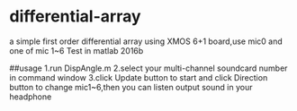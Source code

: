 # differential-array
a simple first order differential array using XMOS 6+1 board,use mic0 and one of mic 1~6
Test in matlab 2016b

##usage
1.run DispAngle.m
2.select your multi-channel soundcard number in command window
3.click Update button to start and click Direction button to change mic1~6,then you can listen output sound in your headphone
